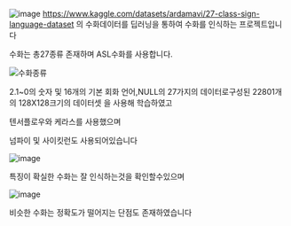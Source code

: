 ![image](https://github.com/gray-spade/Portfolio/assets/52790712/c3174a92-979c-4f07-a3d8-7c2373bb29b5)
https://www.kaggle.com/datasets/ardamavi/27-class-sign-language-dataset 의 수화데이터를 
딥러닝을 통하여 수화를 인식하는 프로젝트입니다

수화는 총27종류 존재하며 ASL수화를 사용합니다.

![수화종류](https://github.com/gray-spade/Portfolio/assets/52790712/acf2f3d3-c237-4251-935e-fb48907bbd5e)

2.1~0의 숫자 및 16개의 기본 회화 언어,NULL의 27가지의 데이터로구성된 22801개의 128X128크기의 데이터셋 을 사용해 학습하였고

텐서플로우와 케라스를 사용했으며

넘파이 및 사이킷런도 사용되어있습니다

![image](https://github.com/gray-spade/Portfolio/assets/52790712/8a7cca43-5b8c-492f-a1a5-3fde6e689cfb)

특징이 확실한 수화는 잘 인식하는것을 확인할수있으며

![image](https://github.com/gray-spade/Portfolio/assets/52790712/efa6f37e-a7b9-4e85-ae6b-33c53a47e362)

비슷한 수화는 정확도가 떨어지는 단점도 존재하였습니다
